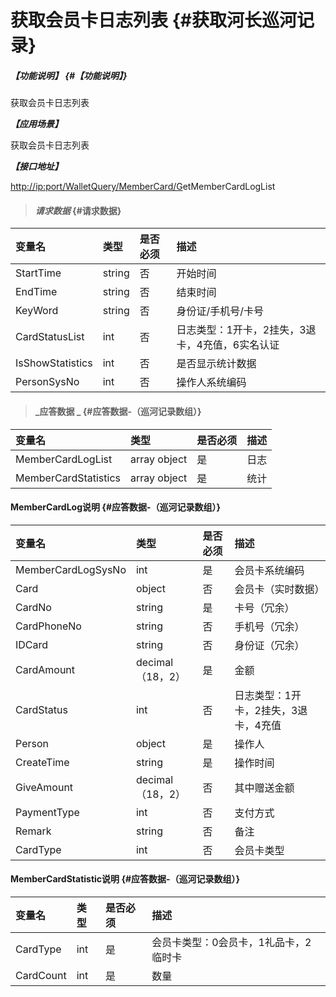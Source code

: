 # 获取会员卡日志列表 {#获取河长巡河记录}

##### _【功能说明】_ {#【功能说明】}

获取会员卡日志列表

_**【应用场景】**_

获取会员卡日志列表

_**【接口地址】**_

[http://ip:port/WalletQuery/MemberCard/G](http://ip:port/HMQuery/PatrolRiver/GetPatrolRivers)etMemberCardLogList

> #### _请求数据_ {#请求数据}

| 变量名 | 类型 | 是否必须 | 描述 |
| :--- | :--- | :--- | :--- |
| StartTime | string | 否 | 开始时间 |
| EndTime | string | 否 | 结束时间 |
| KeyWord | string | 否 | 身份证/手机号/卡号 |
| CardStatusList | int | 否 | 日志类型：1开卡，2挂失，3退卡，4充值，6实名认证 |
| IsShowStatistics | int | 否 | 是否显示统计数据 |
| PersonSysNo | int | 否 | 操作人系统编码 |

> #### _应答数据 _ {#应答数据-（巡河记录数组）}

| 变量名 | 类型 | 是否必须 | 描述 |
| :--- | :--- | :--- | :--- |
| MemberCardLogList | array object | 是 | 日志 |
| MemberCardStatistics | array object | 是 | 统计 |

#### MemberCardLog说明 {#应答数据-（巡河记录数组）}

| 变量名 | 类型 | 是否必须 | 描述 |
| :--- | :--- | :--- | :--- |
| MemberCardLogSysNo | int | 是 | 会员卡系统编码 |
| Card | object | 否 | 会员卡（实时数据） |
| CardNo | string | 是 | 卡号（冗余） |
| CardPhoneNo | string | 否 | 手机号（冗余） |
| IDCard | string | 否 | 身份证（冗余） |
| CardAmount | decimal（18，2） | 是 | 金额 |
| CardStatus | int | 否 | 日志类型：1开卡，2挂失，3退卡，4充值 |
| Person | object | 是 | 操作人 |
| CreateTime | string | 是 | 操作时间 |
| GiveAmount | decimal（18，2） | 否 | 其中赠送金额 |
| PaymentType | int | 否 | 支付方式 |
| Remark | string | 否 | 备注 |
| CardType | int | 否 | 会员卡类型 |

#### MemberCardStatistic说明 {#应答数据-（巡河记录数组）}

| 变量名 | 类型 | 是否必须 | 描述 |
| :--- | :--- | :--- | :--- |
| CardType | int | 是 | 会员卡类型：0会员卡，1礼品卡，2临时卡 |
| CardCount | int | 是 | 数量 |




